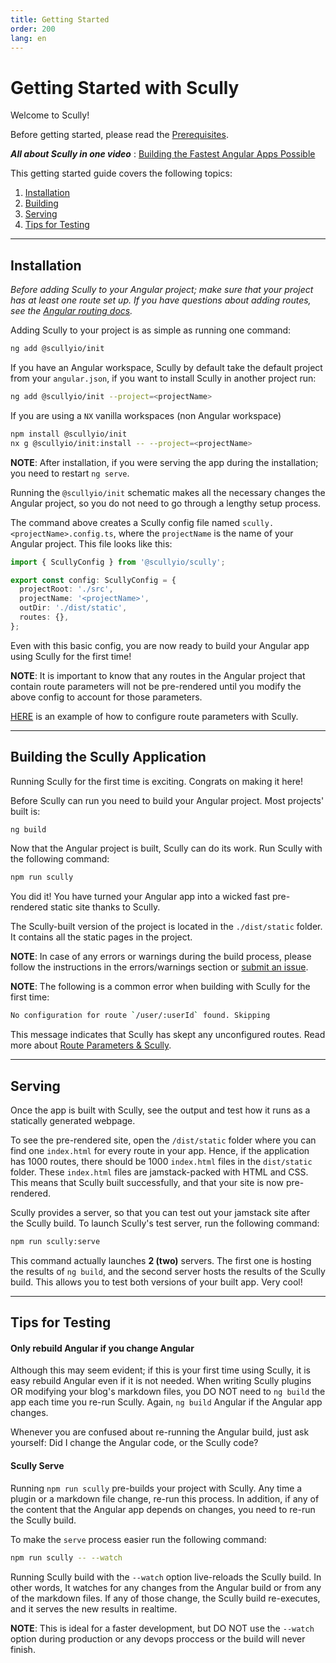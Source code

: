 ```yaml
---
title: Getting Started
order: 200
lang: en
---
```


# Getting Started with Scully

Welcome to Scully!

Before getting started, please read the [Prerequisites](pre-requisites.md).

**_All about Scully in one video_** : [Building the Fastest Angular Apps Possible](https://thinkster.io/tutorials/scully-webinar-building-the-fastest-angular-apps-possible)

This getting started guide covers the following topics:

1. [Installation](#installation)
2. [Building](#building-the-scully-application)
3. [Serving](#serving)
4. [Tips for Testing](#tips-for-testing)

---

## Installation

_Before adding Scully to your Angular project; make sure that
your project has at least one route set up. If you have questions about adding
routes, see the [Angular routing docs](https://angular.io/start/start-routing)._

Adding Scully to your project is as simple as running one command:

```bash
ng add @scullyio/init
```

If you have an Angular workspace, Scully by default take the default project from your `angular.json`, if you want to install Scully in another project run:

```bash
ng add @scullyio/init --project=<projectName>
```

If you are using a `NX` vanilla workspaces (non Angular workspace)

```bash
npm install @scullyio/init
nx g @scullyio/init:install -- --project=<projectName>
```

**NOTE**: After installation, if you were serving the app during the installation; you need to restart `ng serve`.

Running the `@scullyio/init` schematic makes all the necessary changes the Angular
project, so you do not need to go through a lengthy setup process.

The command above creates a Scully config file named `scully.<projectName>.config.ts`, where the `projectName` is the name of your Angular project. This file looks like this:

```typescript
import { ScullyConfig } from '@scullyio/scully';

export const config: ScullyConfig = {
  projectRoot: './src',
  projectName: '<projectName>',
  outDir: './dist/static',
  routes: {},
};
```

Even with this basic config, you are now ready to build your Angular app using Scully for the first time!

**NOTE**: It is important to know that any routes in the Angular project that contain route parameters
will not be pre-rendered until you modify the above config to account for those parameters.

[HERE](./plugin/jsonPlugin.md)
is an example of how to configure route parameters with Scully.

---

## Building the Scully Application

Running Scully for the first time is exciting. Congrats on making it here!

Before Scully can run you need to build your Angular project. Most projects' built is:

```bash
ng build
```

Now that the Angular project is built, Scully can do its work. Run Scully with the following command:

```bash
npm run scully
```

You did it! You have turned your Angular app into a wicked fast pre-rendered static site thanks to Scully.

The Scully-built version of the project is located in the `./dist/static` folder. It contains all the static pages in the project.

**NOTE**: In case of any errors or warnings during the build process, please follow the instructions in the errors/warnings section or [submit an issue](https://github.com/scullyio/scully/issues/new/choose).

**NOTE**: The following is a common error when building with Scully for the first time:

```bash
No configuration for route `/user/:userId` found. Skipping
```

This message indicates that Scully has skept any unconfigured routes. Read more about [Route Parameters & Scully](./routeParameters.md).

---

## Serving

Once the app is built with Scully, see the output and test how it runs as a statically generated webpage.

To see the pre-rendered site, open the `/dist/static` folder where you can find one `index.html` for every route in your app. Hence, if the application has 1000 routes, there should be 1000 `index.html` files in the `dist/static` folder.
These `index.html` files are jamstack-packed with HTML and CSS. This means that Scully built successfully, and that your site is now pre-rendered.

Scully provides a server, so that you can test out your jamstack site after the Scully build. To launch Scully's test server, run the following command:

```bash
npm run scully:serve
```

This command actually launches **2 (two)** servers. The first one is hosting the results of `ng build`, and the second server hosts the results of the Scully build. This allows you to test both versions of your built app. Very cool!

---

## Tips for Testing

#### Only rebuild Angular if you change Angular

Although this may seem evident; if this is your first time using Scully, it is easy rebuild Angular even if it is not needed. When writing Scully plugins OR modifying your blog's markdown files, you DO NOT need to `ng build` the app each time you re-run Scully. Again, `ng build` Angular if the Angular app changes.

Whenever you are confused about re-running the Angular build, just ask yourself: Did I change the Angular code, or the Scully code?

#### Scully Serve

Running `npm run scully` pre-builds your project with Scully. Any time a plugin or a markdown file change, re-run this process. In addition, if any of the content that the Angular app depends on changes, you need to re-run the Scully build.

To make the `serve` process easier run the following command:

```bash
npm run scully -- --watch
```

Running Scully build with the `--watch` option live-reloads the Scully build. In other words, It watches for any changes from the Angular build or from any of the markdown files. If any of those change, the Scully build re-executes, and it serves the new results in realtime.

**NOTE**: This is ideal for a faster development, but DO NOT use the `--watch` option during production or any devops proccess or the build will never finish.
